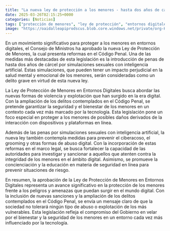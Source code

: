 ```yaml
---
title: "La nueva ley de protección a los menores - hasta dos años de cárcel por simulaciones sexuales con IA"
date: 2025-03-26T02:15:25+0000
categories: [Noticias]
tags: ["protección de menores", "ley de protección", "entornos digitales", "simulaciones sexuales", "inteligencia artificial", "ciberacoso", "abuso digital"]
image: "https://oaidalleapiprodscus.blob.core.windows.net/private/org-HKmKxpuNw3Y88lm4EBrIPq0n/user-ZwiCXOggLL8ZNNKE2g7rXFmV/img-xym3cZTopm3nXJqv9YiFlw6c.png?st=2025-03-26T01%3A15%3A25Z&se=2025-03-26T03%3A15%3A25Z&sp=r&sv=2024-08-04&sr=b&rscd=inline&rsct=image/png&skoid=d505667d-d6c1-4a0a-bac7-5c84a87759f8&sktid=a48cca56-e6da-484e-a814-9c849652bcb3&skt=2025-03-25T22%3A20%3A19Z&ske=2025-03-26T22%3A20%3A19Z&sks=b&skv=2024-08-04&sig=szTrGyZI4tIDy1VTA1dcQNeOp4sPoc8iaG3E3ZdgR3o%3D"
---
```


En un movimiento significativo para proteger a los menores en entornos digitales, el Consejo de Ministros ha aprobado la nueva Ley de Protección de Menores, la cual presenta reformas en el Código Penal. Una de las medidas más destacadas de esta legislación es la introducción de penas de hasta dos años de cárcel por simulaciones sexuales con inteligencia artificial. Estas simulaciones, que pueden tener un impacto perjudicial en la salud mental y emocional de los menores, serán consideradas como un delito grave en virtud de esta nueva ley.

La Ley de Protección de Menores en Entornos Digitales busca abordar las nuevas formas de violencia y explotación que han surgido en la era digital. Con la ampliación de los delitos contemplados en el Código Penal, se pretende garantizar la seguridad y el bienestar de los menores en un contexto cada vez más marcado por la tecnología. Esta legislación pone un foco especial en proteger a los menores de posibles daños derivados de la interacción con dispositivos y plataformas en línea.

Además de las penas por simulaciones sexuales con inteligencia artificial, la nueva ley también contempla medidas para prevenir el ciberacoso, el grooming y otras formas de abuso digital. Con la incorporación de estas reformas en el marco legal, se busca fortalecer la capacidad de las autoridades para investigar y sancionar a aquellos que atenten contra la integridad de los menores en el ámbito digital. Asimismo, se promueve la concienciación y la educación en materia de seguridad en línea para prevenir situaciones de riesgo.

En resumen, la aprobación de la Ley de Protección de Menores en Entornos Digitales representa un avance significativo en la protección de los menores frente a los peligros y amenazas que puedan surgir en el mundo digital. Con la inclusión de nuevas sanciones y la ampliación de los delitos contemplados en el Código Penal, se envía un mensaje claro de que la sociedad no tolerará ningún tipo de abuso o explotación de los más vulnerables. Esta legislación refleja el compromiso del Gobierno en velar por el bienestar y la seguridad de los menores en un entorno cada vez más influenciado por la tecnología.
    